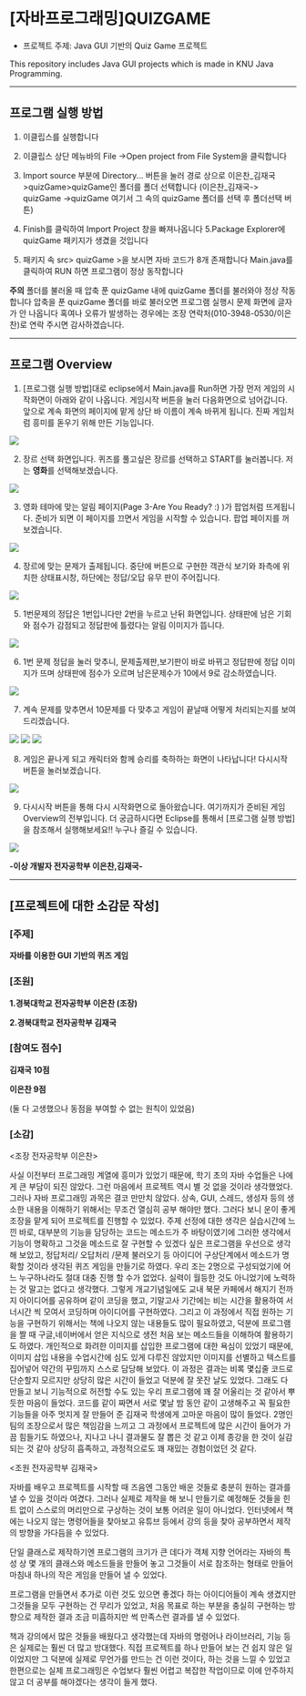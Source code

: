 # [자바프로그래밍]QUIZGAME
- 프로젝트 주제: Java GUI 기반의 Quiz Game 프로젝트

This repository includes Java GUI projects which is made in KNU Java Programming.


---


## 프로그램 실행 방법

1. 이클립스를 실행합니다
2. 이클립스 상단 메뉴바의 File ->Open project from File System을 클릭합니다

 3. Import source 부분에 Directory... 버튼을 눌러
경로 상으로 이은찬_김재국>quizGame>quizGame인 폴더를 폴더 선택합니다
(이은찬_김재국-> quizGame ->quizGame 여기서 그 속의 quizGame 폴더를 선택 후 폴더선택 버튼)

 4. Finish를 클릭하여 Import Project 창을 빠져나옵니다
5.Package Explorer에 quizGame 패키지가 생겼을 것입니다

1. 패키지 속 src> quizGame >을 보시면 자바 코드가 8개 존재합니다
Main.java를 클릭하여 RUN 하면 프로그램이 정상 동작합니다

**주의**
폴더를 불러올 때 압축 푼 quizGame 내에 quizGame 폴더를 불러와야 정상 작동합니다
압축을 푼 quizGame 폴더를 바로 불러오면 프로그램 실행시 문제 화면에 글자가 안 나옵니다
혹여나 오류가 발생하는 경우에는 조장 연락처(010-3948-0530/이은찬)로 연락 주시면 감사하겠습니다.

---


## 프로그램 Overview 

1. [프로그램 실행 방법]대로 eclipse에서 Main.java를 Run하면 가장 먼저 게임의 시작화면이 아래와 같이 나옵니다. 게임시작 버튼을 눌러 다음화면으로 넘어갑니다. 앞으로 계속 화면의 페이지에 맡게 상단 바 이름이 계속 바뀌게 됩니다. 진짜 게임처럼 흥미를 돋우기 위해 만든 기능입니다.

<img src="Q1.jpg">

2. 장르 선택 화면입니다. 퀴즈를 풀고싶은 장르를 선택하고 START를 눌러봅니다. 저는 **영화**를 선택해보겠습니다.

<img src="Q2.jpg">

3. 영화 테마에 맞는 알림 페이지(Page 3-Are You Ready? :) )가 팝업처럼 뜨게됩니다. 준비가 되면 이 페이지를 끄면서 게임을 시작할 수 있습니다. 팝업 페이지를 꺼보겠습니다.

<img src="Q3.jpg">

4. 장르에 맞는 문제가 출제됩니다. 중단에 버튼으로 구현한 객관식 보기와 좌측에 위치한 상태표시창, 하단에는 정답/오답 유무 판이 주어집니다.

<img src="Q4.jpg">

5. 1번문제의 정답은 1번입니다만 2번을 누르고 난뒤 화면입니다. 상태판에 남은 기회와 점수가 감점되고 정답판에 틀렸다는 알림 이미지가 뜹니다. 

<img src="Q5.jpg">

6. 1번 문제 정답을 눌러 맞추니, 문제출제판,보기판이 바로 바뀌고 정답판에 정답 이미지가 뜨며 상태판에 점수가 오르며 남은문제수가 10에서 9로 감소하였습니다.

<img src="Q6.jpg">

7. 계속 문제를 맞추면서 10문제를 다 맞추고 게임이 끝날때 어떻게 처리되는지를 보여드리겠습니다.

<img src="Q7.jpg">

<img src="Q8.jpg">

<img src="Q9.jpg">

8. 게임은 끝나게 되고 캐릭터와 함께 승리를 축하하는 화면이 나타납니다! 다시시작 버튼을 눌러보겠습니다.

<img src="Q10.jpg">

9. 다시시작 버튼을 통해 다시 시작화면으로 돌아왔습니다. 여기까지가 준비된 게임 Overview의 전부입니다. 더 궁금하시다면 Eclipse를 통해서 [프로그램 실행 방법]을 참조해서 실행해보세요!! 누구나 즐길 수 있습니다.

<img src="Q11.jpg">


**-이상 개발자 전자공학부 이은찬,김재국-**

---


## [프로젝트에 대한 소감문 작성]

### [주제]

**자바를 이용한 GUI 기반의 퀴즈 게임**

### [조원]

**1.경북대학교 전자공학부 이은찬 (조장)**

**2.경북대학교 전자공학부 김재국**

### [참여도 점수]

**김재국 10점**

**이은찬 9점**

(둘 다 고생했으나 동점을 부여할 수 없는 원칙이 있었음)

### [소감]

<조장 전자공학부 이은찬>

사실 이전부터 프로그래밍 계열에 흥미가 있었기 때문에, 학기 초의 자바 수업들은 나에게 큰 부담이 되진 않았다. 그런 마음에서 프로젝트 역시 별 것 없을 것이라 생각했었다. 그러나 자바 프로그래밍 과목은 결코 만만치 않았다. 상속, GUI, 스레드, 생성자 등의 생소한 내용을 이해하기 위해서는 무조건 열심히 공부 해야만 했다. 그러다 보니 운이 좋게 조장을 맡게 되어 프로젝트를 진행할 수 있었다. 주제 선정에 대한 생각은 실습시간에 느낀 바로, 대부분의 기능을 담당하는 코드는 메소드가 주 바탕이였기에 그러한 생각에서 기능이 명확하고 그것을 메소드로 잘 구현할 수 있겠다 싶은 프로그램을 우선으로 생각해 보았고, 정답처리/ 오답처리 /문제 불러오기 등 아이디어 구상단계에서 메소드가 명확할 것이라 생각된 퀴즈 게임을 만들기로 하였다. 우리 조는 2명으로 구성되었기에 어느 누구하나라도 절대 대충 진행 할 수가 없었다. 실력이 월등한 것도 아니었기에 노력하는 것 말고는 없다고 생각했다. 그렇게 개교기념일에도 교내 북문 카페에서 해지기 전까지 아이디어를 공유하며 같이 코딩을 했고, 기말고사 기간에는 비는 시간을 활용하여 서너시간 씩 모여서 코딩하며 아이디어를 구현하였다. 그리고 이 과정에서 직접 원하는 기능을 구현하기 위해서는 책에 나오지 않는 내용들도 많이 필요하였고, 덕분에 프로그램을 짤 때 구글,네이버에서 얻은 지식으로 생전 처음 보는 메소드들을 이해하여 활용하기도 하였다. 개인적으로 화려한 이미지를 삽입한 프로그램에 대한 욕심이 있었기 때문에, 이미지 삽입 내용을 수업시간에 심도 있게 다루진 않았지만 이미지를 선별하고 텍스트를 집어넣어 약간의 꾸밈까지 스스로 담당해 보았다. 이 과정은 결과는 비록 몇십줄 코드로 단순할지 모르지만 상당히 많은 시간이 들었고 덕분에 잘 못잔 날도 있었다. 그래도 다 만들고 보니 기능적으로 허전할 수도 있는 우리 프로그램에 꽤 잘 어울리는 것 같아서 뿌듯한 마음이 들었다. 코드를 같이 짜면서 서로 몇날 밤 동안 같이 고생해주고 꼭 필요한 기능들을 아주 멋지게 잘 만들어 준 김재국 학생에게 고마운 마음이 많이 들었다. 2명인 팀의 조장으로서 많은 책임감을 느끼고 그 과정에서 프로젝트에 많은 시간이 들어가 가끔 힘들기도 하였으나, 지나고 나니 결과물도 잘 뽑은 것 같고 이제 종강을 한 것이 실감되는 것 같아 상당히 흡족하고, 과정적으로도 꽤 재밌는 경험이었던 것 같다.

<조원 전자공학부 김재국>

자바를 배우고 프로젝트를 시작할 때 즈음엔 그동안 배운 것들로 충분히 원하는 결과를 낼 수 있을 것이라 여겼다. 그러나 실제로 제작을 해 보니 만들기로 예정해둔 것들을 힌트 없이 스스로의 머리만으로 구상하는 것이 보통 어려운 일이 아니었다. 인터넷에서 책에는 나오지 않는 명령어들을 찾아보고 유튜브 등에서 강의 등을 찾아 공부하면서 제작의 방향을 가다듬을 수 있었다.

단일 클래스로 제작하기엔 프로그램의 크기가 큰 데다가 객체 지향 언어라는 자바의 특성 상 몇 개의 클래스와 메소드들을 만들어 놓고 그것들이 서로 참조하는 형태로 만들어 마침내 하나의 작은 게임을 만들어 낼 수 있었다.

프로그램을 만들면서 추가로 이런 것도 있으면 좋겠다 하는 아이디어들이 계속 생겼지만 그것들을 모두 구현하는 건 무리가 있었고, 처음 목표로 하는 부분을 충실히 구현하는 방향으로 제작한 결과 조금 미흡하지만 썩 만족스런 결과를 낼 수 있었다.

책과 강의에서 많은 것들을 배웠다고 생각했는데 자바의 명령어나 라이브러리, 기능 등은 실제로는 훨씬 더 많고 방대했다. 직접 프로젝트를 하나 만들어 보는 건 쉽지 않은 일이었지만 그 덕분에 실제로 무언가를 만드는 건 이런 것이다, 하는 것을 느낄 수 있었고 한편으로는 실제 프로그래밍은 수업보다 훨씬 어렵고 복잡한 작업이므로 이에 안주하지 않고 더 공부를 해야겠다는 생각이 들게 했다.
